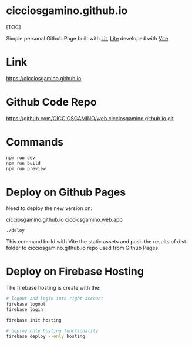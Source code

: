 cicciosgamino.github.io
=======================
[TOC]

Simple personal Github Page built with [Lit](https://github.com/lit), [Lite](https://github.com/CICCIOSGAMINO/Lite) developed with [Vite](https://vitejs.dev/config/#root).

# Link

https://cicciosgamino.github.io

# Github Code Repo

https://github.com/CICCIOSGAMINO/web.cicciosgamino.github.io.git

# Commands

```bash
npm run dev
npm run build
npm run preview
```

# Deploy on Github Pages
Need to deploy the new version on:

cicciosgamino.github.io
cicciosgamino.web.app

```bash
./deloy
```

This command build with Vite the static assets and push the results of dist folder to cicciosgamino.github.io repo used from Github Pages.

# Deploy on Firebase Hosting
The firebase hosting is create with the:

```bash
# logout and login into right account
firebase logout
firebase login

firebase init hosting

# deploy only hosting functionality
firebase deploy --only hosting
```